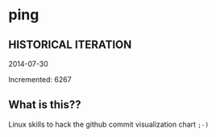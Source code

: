 # ping

## HISTORICAL ITERATION
2014-07-30

Incremented: 6267

## What is this?? 
Linux skills to hack the github commit visualization chart `;-)`
